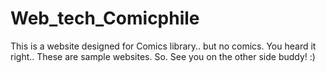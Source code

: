 # Web_tech_Comicphile
This is a website designed for Comics library.. but no comics.
You heard it right.. These are sample websites.
So. See you on the other side buddy! :)
